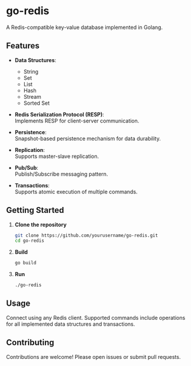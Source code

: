 # go-redis

A Redis-compatible key-value database implemented in Golang.

## Features

- **Data Structures**:

  - String
  - Set
  - List
  - Hash
  - Stream
  - Sorted Set

- **Redis Serialization Protocol (RESP)**:  
   Implements RESP for client-server communication.

- **Persistence**:  
   Snapshot-based persistence mechanism for data durability.

- **Replication**:  
   Supports master-slave replication.

- **Pub/Sub**:  
   Publish/Subscribe messaging pattern.

- **Transactions**:  
   Supports atomic execution of multiple commands.

## Getting Started

1. **Clone the repository**

   ```bash
   git clone https://github.com/yourusername/go-redis.git
   cd go-redis
   ```

2. **Build**

   ```bash
   go build
   ```

3. **Run**
   ```bash
   ./go-redis
   ```

## Usage

Connect using any Redis client. Supported commands include operations for all implemented data structures and transactions.

## Contributing

Contributions are welcome! Please open issues or submit pull requests.
